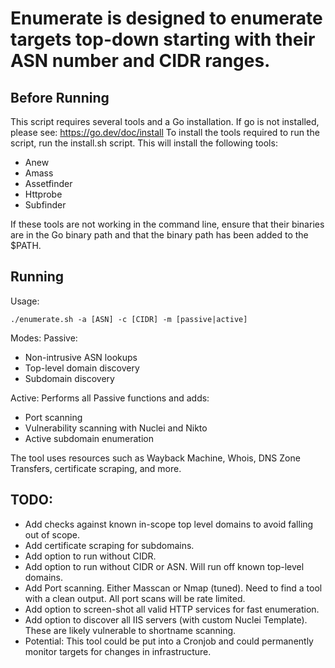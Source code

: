 # Enumerate is designed to enumerate targets top-down starting with their ASN number and CIDR ranges.

## Before Running
This script requires several tools and a Go installation. If go is not installed, please see: https://go.dev/doc/install
To install the tools required to run the script, run the install.sh script. This will install the following tools:
* Anew
* Amass
* Assetfinder
* Httprobe
* Subfinder

If these tools are not working in the command line, ensure that their binaries are in the Go binary path and that the binary path has been added to the $PATH.

## Running
Usage: 
```
./enumerate.sh -a [ASN] -c [CIDR] -m [passive|active]
```

Modes:
Passive:
* Non-intrusive ASN lookups
* Top-level domain discovery
* Subdomain discovery

Active:
Performs all Passive functions and adds:
* Port scanning
* Vulnerability scanning with Nuclei and Nikto
* Active subdomain enumeration

The tool uses resources such as Wayback Machine, Whois, DNS Zone Transfers, certificate scraping, and more.

## TODO:
* Add checks against known in-scope top level domains to avoid falling out of scope.
* Add certificate scraping for subdomains.
* Add option to run without CIDR.
* Add option to run without CIDR or ASN. Will run off known top-level domains. 
* Add Port scanning. Either Masscan or Nmap (tuned). Need to find a tool with a clean output. All port scans will be rate limited.
* Add option to screen-shot all valid HTTP services for fast enumeration.
* Add option to discover all IIS servers (with custom Nuclei Template). These are likely vulnerable to shortname scanning.   
* Potential: This tool could be put into a Cronjob and could permanently monitor targets for changes in infrastructure.